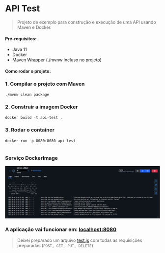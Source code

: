 # API Test

> Projeto de exemplo para construção e execução de uma API usando Maven e Docker.

#### Pré-requisitos:
- Java 11
- Docker
- Maven Wrapper (./mvnw incluso no projeto)

#### Como rodar o projeto:

### 1. Compilar o projeto com Maven
```batch
./mvnw clean package
```

### 2. Construir a imagem Docker
```batch
docker build -t api-test .
```

### 3. Rodar o container
```batch
docker run -p 8080:8080 api-test
```

# 

### Serviço DockerImage
<img src="https://github.com/Dspofu/API-javaAula/blob/main/DockerDemoIMG.png">

### A aplicação vai funcionar em: [localhost:8080](http://localhost:8080)

> Deixei preparado um arquivo [test.js](https://github.com/Dspofu/API-javaAula/blob/main/test.js) com todas as requisições preparadas (`POST, GET, PUT, DELETE`)
